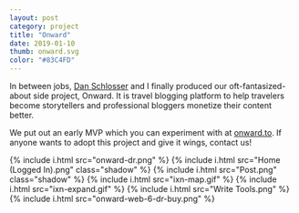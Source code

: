 ```yaml
---
layout: post
category: project
title: "Onward"
date: 2019-01-10
thumb: onward.svg
color: "#83C4FD"
---
```


In between jobs, <a href="https://schlosser.io/">Dan Schlosser</a> and I finally produced our oft-fantasized-about side project, Onward. It is travel blogging platform to help travelers become storytellers and professional bloggers monetize their content better.

We put out an early MVP which you can experiment with at <a href="https://onward.to/">onward.to</a>. If anyone wants to adopt this project and give it wings, contact us!

{% include i.html src="onward-dr.png" %}
{% include i.html src="Home (Logged In).png" class="shadow" %}
{% include i.html src="Post.png" class="shadow" %}
{% include i.html src="ixn-map.gif" %}
{% include i.html src="ixn-expand.gif" %}
{% include i.html src="Write Tools.png" %}
{% include i.html src="onward-web-6-dr-buy.png" %}
